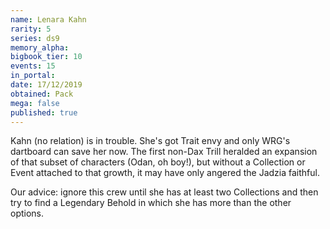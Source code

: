 ```yaml
---
name: Lenara Kahn
rarity: 5
series: ds9
memory_alpha:
bigbook_tier: 10
events: 15
in_portal:
date: 17/12/2019
obtained: Pack
mega: false
published: true
---
```


Kahn (no relation) is in trouble. She's got Trait envy and only WRG's dartboard can save her now. The first non-Dax Trill heralded an expansion of that subset of characters (Odan, oh boy!), but without a Collection or Event attached to that growth, it may have only angered the Jadzia faithful.

Our advice: ignore this crew until she has at least two Collections and then try to find a Legendary Behold in which she has more than the other options.
